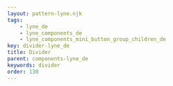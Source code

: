 ```yaml
---
layout: pattern-lyne.njk
tags: 
    - lyne_de
    - lyne_components_de
    - lyne_components_mini_button_group_children_de
key: divider-lyne_de
title: Divider
parent: components-lyne_de
keywords: divider
order: 130
---
```

